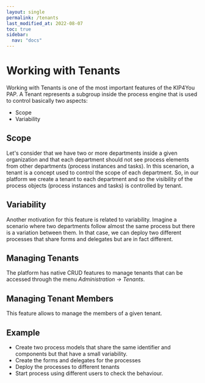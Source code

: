 ```yaml
---
layout: single
permalink: /tenants
last_modified_at: 2022-08-07
toc: true
sidebar:
  nav: "docs"
---
```


# Working with Tenants

Working with Tenants is one of the most important features of the KIP4You PAP. 
A Tenant represents a subgroup inside the process engine that is used to control basically two aspects:

* Scope
* Variability

## Scope

Let's consider that we have two or more departments inside a given organization and that each department should not see process elements from other departments (process instances and tasks).
In this scenarion, a tenant is a concept used to control the scope of each department.
So, in our platform we create a tenant to each department and so the visibility of the process objects (process instances and tasks) is controlled by tenant.


## Variability

Another motivation for this feature is related to variability. Imagine a scenario where two departments follow almost the same process but there is a variation between them. 
In that case, we can deploy two different processes that share forms and delegates but are in fact different. 


## Managing Tenants

The platform has native CRUD features to manage tenants that can be accessed through the menu *Administration -> Tenants*.


## Managing Tenant Members

This feature allows to manage the members of a given tenant. 

## Example

- Create two process models that share the same identifier and components but that have a small variability.
- Create the forms and delegates for the processes
- Deploy the processes to different tenants
- Start process using different users to check the behaviour.

